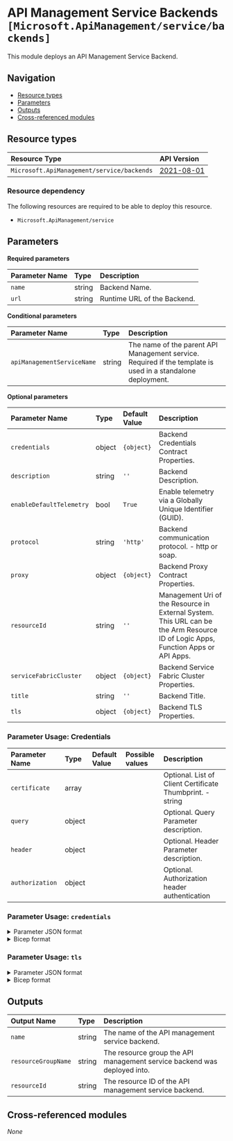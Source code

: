# API Management Service Backends `[Microsoft.ApiManagement/service/backends]`

This module deploys an API Management Service Backend.

## Navigation

- [Resource types](#Resource-types)
- [Parameters](#Parameters)
- [Outputs](#Outputs)
- [Cross-referenced modules](#Cross-referenced-modules)

## Resource types

| Resource Type | API Version |
| :-- | :-- |
| `Microsoft.ApiManagement/service/backends` | [2021-08-01](https://learn.microsoft.com/en-us/azure/templates/Microsoft.ApiManagement/2021-08-01/service/backends) |

### Resource dependency

The following resources are required to be able to deploy this resource.

- `Microsoft.ApiManagement/service`

## Parameters

**Required parameters**

| Parameter Name | Type | Description |
| :-- | :-- | :-- |
| `name` | string | Backend Name. |
| `url` | string | Runtime URL of the Backend. |

**Conditional parameters**

| Parameter Name | Type | Description |
| :-- | :-- | :-- |
| `apiManagementServiceName` | string | The name of the parent API Management service. Required if the template is used in a standalone deployment. |

**Optional parameters**

| Parameter Name | Type | Default Value | Description |
| :-- | :-- | :-- | :-- |
| `credentials` | object | `{object}` | Backend Credentials Contract Properties. |
| `description` | string | `''` | Backend Description. |
| `enableDefaultTelemetry` | bool | `True` | Enable telemetry via a Globally Unique Identifier (GUID). |
| `protocol` | string | `'http'` | Backend communication protocol. - http or soap. |
| `proxy` | object | `{object}` | Backend Proxy Contract Properties. |
| `resourceId` | string | `''` | Management Uri of the Resource in External System. This URL can be the Arm Resource ID of Logic Apps, Function Apps or API Apps. |
| `serviceFabricCluster` | object | `{object}` | Backend Service Fabric Cluster Properties. |
| `title` | string | `''` | Backend Title. |
| `tls` | object | `{object}` | Backend TLS Properties. |


### Parameter Usage: Credentials

| Parameter Name| Type | Default Value  | Possible values | Description |
| :-- | :-- | :--- | :-- | :- |
| `certificate` | array | | | Optional. List of Client Certificate Thumbprint. - string |
| `query`  | object | | | Optional. Query Parameter description. |
| `header` | object | | | Optional. Header Parameter description. |
| `authorization` | object | | | Optional. Authorization header authentication |

### Parameter Usage: `credentials`

<details>

<summary>Parameter JSON format</summary>

```json
"credentials": {
    "value":{
        "certificate": [
            "string"
        ],
        "query": {},
        "header": {},
        "authorization": {
            "scheme": "Authentication Scheme name.-string",
            "parameter": "Authentication Parameter value. - string"
        }
    }
}
```

</details>

<details>

<summary>Bicep format</summary>

```bicep
credentials: {
    certificate: [
        'string'
    ]
    query: {}
    header: {}
    authorization: {
        scheme: 'Authentication Scheme name.-string'
        parameter: 'Authentication Parameter value. - string'
    }
}
```

</details>
<p>

### Parameter Usage: `tls`

<details>

<summary>Parameter JSON format</summary>

```json
"tls": {
    "value":{
        "validateCertificateChain": "Flag indicating whether SSL certificate chain validation should be done when using self-signed certificates for this backend host. - boolean",
        "validateCertificateName": "Flag indicating whether SSL certificate name validation should be done when using self-signed certificates for this backend host. - boolean"
    }
}
```

</details>

<details>

<summary>Bicep format</summary>

```bicep
tls: {
    validateCertificateChain: 'Flag indicating whether SSL certificate chain validation should be done when using self-signed certificates for this backend host. - boolean'
    validateCertificateName: 'Flag indicating whether SSL certificate name validation should be done when using self-signed certificates for this backend host. - boolean'
}
```

</details>
<p>

## Outputs

| Output Name | Type | Description |
| :-- | :-- | :-- |
| `name` | string | The name of the API management service backend. |
| `resourceGroupName` | string | The resource group the API management service backend was deployed into. |
| `resourceId` | string | The resource ID of the API management service backend. |

## Cross-referenced modules

_None_
